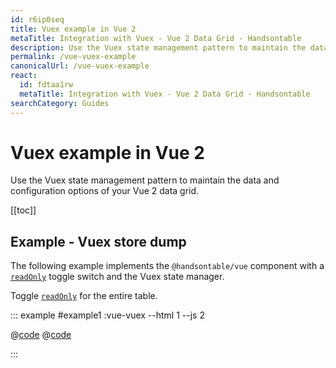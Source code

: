 ```yaml
---
id: r6ip0seq
title: Vuex example in Vue 2
metaTitle: Integration with Vuex - Vue 2 Data Grid - Handsontable
description: Use the Vuex state management pattern to maintain the data and configuration options of your Vue 2 data grid.
permalink: /vue-vuex-example
canonicalUrl: /vue-vuex-example
react:
  id: fdtaa1rw
  metaTitle: Integration with Vuex - Vue 2 Data Grid - Handsontable
searchCategory: Guides
---
```


# Vuex example in Vue 2

Use the Vuex state management pattern to maintain the data and configuration options of your Vue 2 data grid.

[[toc]]

## Example - Vuex store dump

The following example implements the `@handsontable/vue` component with a [`readOnly`](@/api/options.md#readonly) toggle switch and the Vuex state manager.

Toggle [`readOnly`](@/api/options.md#readonly) for the entire table.

::: example #example1 :vue-vuex --html 1 --js 2

@[code](@/content/guides/integrate-with-vue/vue-vuex-example/vue/example1.html)
@[code](@/content/guides/integrate-with-vue/vue-vuex-example/vue/example1.js)

:::
